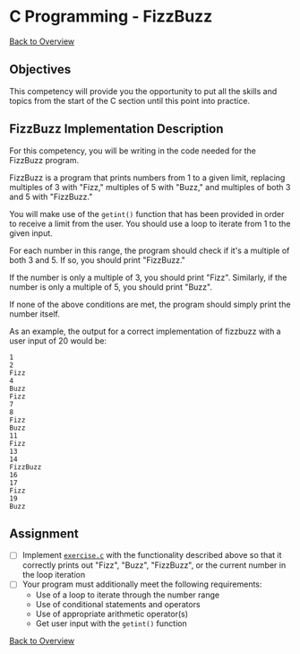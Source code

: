 # C Programming - FizzBuzz

[Back to Overview](../README.md)

## Objectives

This competency will provide you the opportunity to put all the skills and topics from the start of the C section until this point into practice. 

## FizzBuzz Implementation Description

For this competency, you will be writing in the code needed for the FizzBuzz program. 

FizzBuzz is a program that prints numbers from 1 to a given limit, replacing multiples of 3 with "Fizz," multiples of 5 with "Buzz," and multiples of both 3 and 5 with "FizzBuzz."

You will make use of the `getint()` function that has been provided in order to receive a limit from the user. You should use a loop to iterate from 1 to the given input.

For each number in this range, the program should check if it's a multiple of both 3 and 5. If so, you should print "FizzBuzz."

If the number is only a multiple of 3, you should print "Fizz". Similarly, if the number is only a multiple of 5, you should print "Buzz".

If none of the above conditions are met, the program should simply print the number itself.

As an example, the output for a correct implementation of fizzbuzz with a user input of 20 would be:

```
1
2
Fizz
4
Buzz
Fizz
7
8
Fizz
Buzz
11
Fizz
13
14
FizzBuzz
16
17
Fizz
19
Buzz
```

## Assignment
- [ ] Implement [`exercise.c`](./exercise.c) with the functionality described above so that it correctly prints out "Fizz", "Buzz", "FizzBuzz", or the current number in the loop iteration
- [ ] Your program must additionally meet the following requirements:
  - Use of a loop to iterate through the number range
  - Use of conditional statements and operators
  - Use of appropriate arithmetic operator(s) 
  - Get user input with the `getint()` function

[Back to Overview](../README.md)